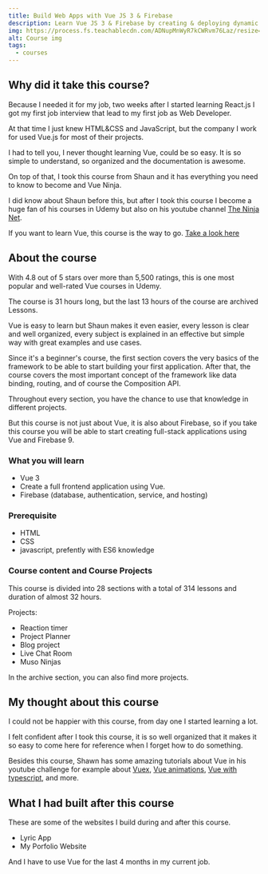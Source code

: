 ```yaml
---
title: Build Web Apps with Vue JS 3 & Firebase
description: Learn Vue JS 3 & Firebase by creating & deploying dynamic web apps (including Authentication).
img: https://process.fs.teachablecdn.com/ADNupMnWyR7kCWRvm76Laz/resize=width:705/https://www.filepicker.io/api/file/zFfXpVHETZeTQmySgOZq
alt: Course img
tags:
  - courses
---
```


## Why did it take this course?

Because I needed it for my job, two weeks after I started learning React.js I got my first job interview that lead to my first job as Web Developer.

At that time I just knew HTML&CSS and JavaScript, but the company I work for used Vue.js for most of their projects.

I had to tell you, I never thought learning Vue, could be so easy. It is so simple to understand, so organized and the documentation is awesome.

On top of that, I took this course from Shaun and it has everything you need to know to become and Vue Ninja.

I did know about Shaun before this, but after I took this course I become a huge fan of his courses in Udemy but also on his youtube channel [The Ninja Net](https://www.youtube.com/c/TheNetNinja).

If you want to learn Vue, this course is the way to go. [Take a look here](https://www.udemy.com/course/build-web-apps-with-vuejs-firebase/)


## About the course

With 4.8 out of 5 stars over more than 5,500 ratings, this is one most popular and well-rated Vue courses in Udemy.

The course is 31 hours long, but the last 13 hours of the course are archived Lessons.

Vue is easy to learn but Shaun makes it even easier, every lesson is clear and well organized, every subject is explained in an effective but simple way with great examples and use cases.

Since it's a beginner's course, the first section covers the very basics of the framework to be able to start building your first application.
After that, the course covers the most important concept of the framework like data binding, routing, and of course the Composition API.

Throughout every section, you have the chance to use that knowledge in different projects.

But this course is not just about Vue, it is also about Firebase, so if you take this course you will be able to start creating full-stack applications using Vue and Firebase 9.

### What you will learn

- Vue 3
- Create a full frontend application using Vue.
- Firebase (database, authentication, service, and hosting)

### Prerequisite

- HTML
- CSS
- javascript, prefently with ES6 knowledge 

### Course content and Course Projects

This course is divided into 28 sections with a total of 314 lessons and duration of almost 32 hours.

Projects:
- Reaction timer
- Project Planner
- Blog project
- Live Chat Room
- Muso Ninjas

In the archive section, you can also find more projects.

## My thought about this course

I could not be happier with this course, from day one I started learning a lot.

I felt confident after I took this course, it is so well organized that it makes it so easy to come here for reference when I forget how to do something.

Besides this course, Shawn has some amazing tutorials about Vue in his youtube challenge for example about [Vuex](https://www.youtube.com/watch?v=BGAu__J4xoc&list=PL4cUxeGkcC9i371QO_Rtkl26MwtiJ30P2), [Vue animations](https://www.youtube.com/watch?v=RIApQjn9fvw&list=PL4cUxeGkcC9ghm7-iTfS9n468Kp7l9Ipu),  [Vue with typescript](https://www.youtube.com/playlist?list=PL4cUxeGkcC9gCtAuEdXTjNVE5bbMFo5OD), and more.

## What I had built after this course

These are some of the websites I build during and after this course.

- <nuxt-link to="/projects/recTTyGalxlUf8dOU">Lyric App</nuxt-link>
- <nuxt-link to="/projects/rec7GmsOW5KGLmgLJ">My Porfolio Website</nuxt-link>

And I have to use Vue for the last 4 months in my current job.

